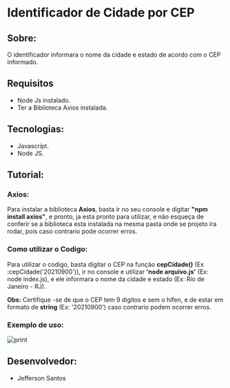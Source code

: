 # Identificador de Cidade por CEP

## Sobre:

O identificador informara o nome da cidade e estado de acordo com o CEP informado.

## Requisitos

- Node Js instalado. 
- Ter a Biblioteca Axios instalada.

## Tecnologias:

- Javascript.
- Node JS.

## Tutorial:

### Axios:

Para instalar a biblioteca **Axios**, basta ir no seu console e digitar **"npm install axios"**, e pronto, ja esta pronto para utilizar, e não esqueça de conferir se a biblioteca esta instalada na mesma pasta onde se projeto ira rodar, pois caso contrario pode ocorrer erros.

### Como utilizar o Codigo:

Para utilizar o codigo, basta digitar o CEP na função **cepCidade()** (Ex :cepCidade('20210900')), ir no console e utilizar **'node arquivo.js'** (Ex: node index.js), e ele informara o nome da cidade e estado (Ex: Rio de Janeiro - RJ).

**Obs:** Certifique -se de que o CEP tem 9 digitos e sem o hífen, e de estar em formato de **string** (Ex: '20210900') caso contrario podem ocorrer erros.

### Exemplo de uso:


![print](https://github.com/jeff-prg/Identificador-de-cidade-por-cep/assets/138821037/66c10c4e-75fb-4188-8a04-43d9a19557c1)

## Desenvolvedor:

- Jefferson Santos 


